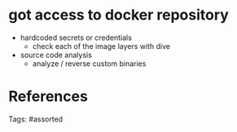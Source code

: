 # got access to docker repository
- hardcoded secrets or credentials
  - check each of the image layers with dive
- source code analysis
  - analyze / reverse custom binaries

# References

Tags:
    #assorted

